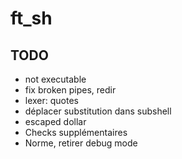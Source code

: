 # ft_sh

## TODO

- not executable
- fix broken pipes, redir
- lexer: quotes
- déplacer substitution dans subshell
- escaped dollar
- Checks supplémentaires
- Norme, retirer debug mode
